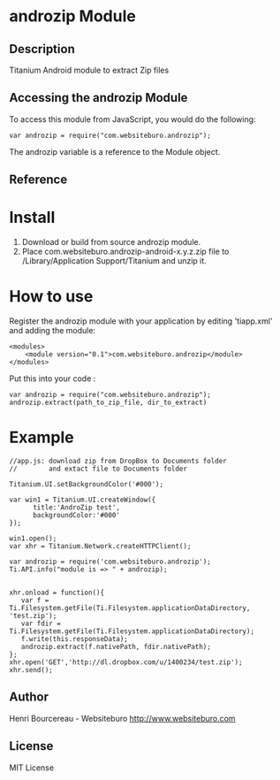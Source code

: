 # androzip Module

## Description

Titanium Android module to extract Zip files

## Accessing the androzip Module

To access this module from JavaScript, you would do the following:

	var androzip = require("com.websiteburo.androzip");

The androzip variable is a reference to the Module object.	

## Reference

Install
=======

1. Download or build from source androzip module.
2. Place com.websiteburo.androzip-android-x.y.z.zip file to /Library/Application Support/Titanium and unzip it.

How to use
==========

Register the androzip module with your application by editing 'tiapp.xml' and adding the module:

	
	<modules>
		<module version="0.1">com.websiteburo.androzip</module>
	</modules>


Put this into your code : 

	var androzip = require("com.websiteburo.androzip");
	androzip.extract(path_to_zip_file, dir_to_extract)


Example
=======

	//app.js: download zip from DropBox to Documents folder
	//        and extact file to Documents folder
	 
	Titanium.UI.setBackgroundColor('#000');
	 
	var win1 = Titanium.UI.createWindow({
	      title:'AndroZip test',
	      backgroundColor:'#000'
	});
	 
	win1.open();
	var xhr = Titanium.Network.createHTTPClient();
	
	var androzip = require('com.websiteburo.androzip');
	Ti.API.info("module is => " + androzip);
	
	 
	xhr.onload = function(){
	   var f = Ti.Filesystem.getFile(Ti.Filesystem.applicationDataDirectory, 'test.zip');
	   var fdir = Ti.Filesystem.getFile(Ti.Filesystem.applicationDataDirectory);
	   f.write(this.responseData);
	   androzip.extract(f.nativePath, fdir.nativePath);
	};
	xhr.open('GET','http://dl.dropbox.com/u/1400234/test.zip');
	xhr.send();
	
## Author

Henri Bourcereau - Websiteburo
http://www.websiteburo.com

## License

MIT License




